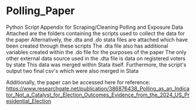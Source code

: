 # Polling_Paper
Python Script Appendix for Scraping/Cleaning Polling and Exposure Data
Attached are the folders containing the scripts used to collect the data for the paper
Alternatively, the .dta and .do stata files are attached which have been created through these scripts
The .dta file also has additional variables created within the .do file for the purposes of the paper
The only other external data source used in the .dta file is data on registered voters by state
This data was merged within Stata itself.
Furthermore, the script's output two final csv's which were also merged in Stata


Additionally, the paper can be accessed here for reference:
https://www.researchgate.net/publication/386876438_Polling_as_an_Indicator_Not_a_Catalyst_for_Election_Outcomes_Evidence_from_the_2024_US_Presidential_Election
